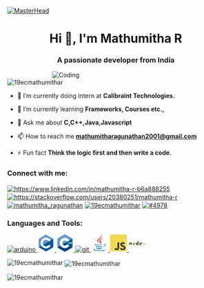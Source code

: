[![MasterHead](https://mir-s3-cdn-cf.behance.net/project_modules/max_1200/79731568097599.5b50bca477735.jpg)](https://19ecmathumithar.io)
<h1 align="center">Hi 👋, I'm Mathumitha R</h1>
<h3 align="center">A passionate developer from India</h3>
<img align="right" alt="Coding" width="400" src="https://media.giphy.com/media/qgQUggAC3Pfv687qPC/giphy.gif">

<p align="left"> <img src="https://komarev.com/ghpvc/?username=19ecmathumithar&label=Profile%20views&color=0e75b6&style=flat" alt="19ecmathumithar" /> </p>

- 🔭 I’m currently doing intern at **Calibraint Technologies.**

- 🌱 I’m currently learning **Frameworks, Courses etc.,**

- 💬 Ask me about **C,C++,Java,Javascript**

- 📫 How to reach me **mathumitharagunathan2001@gmail.com**   

- ⚡ Fun fact **Think the logic first and then write a code.**

<h3 align="left">Connect with me:</h3>
<p align="left">
<a href="https://linkedin.com/in/mathumitha-r-b6a888255/" target="blank"><img align="center" src="https://raw.githubusercontent.com/rahuldkjain/github-profile-readme-generator/master/src/images/icons/Social/linked-in-alt.svg" alt="https://www.linkedin.com/in/mathumitha-r-b6a888255" height="30" width="40" /></a>
<a href="https://stackoverflow.com/users/https://stackoverflow.com/users/20380251/mathumitha-r" target="blank"><img align="center" src="https://raw.githubusercontent.com/rahuldkjain/github-profile-readme-generator/master/src/images/icons/Social/stack-overflow.svg" alt="https://stackoverflow.com/users/20380251/mathumitha-r" height="30" width="40" /></a>
<a href="https://instagram.com/mathumitha_ragunathan" target="blank"><img align="center" src="https://raw.githubusercontent.com/rahuldkjain/github-profile-readme-generator/master/src/images/icons/Social/instagram.svg" alt="mathumitha_ragunathan" height="30" width="40" /></a>
<a href="https://www.hackerrank.com/19ecmathumithar" target="blank"><img align="center" src="https://raw.githubusercontent.com/rahuldkjain/github-profile-readme-generator/master/src/images/icons/Social/hackerrank.svg" alt="19ecmathumithar" height="30" width="40" /></a>
<a href="https://discord.gg/#4978" target="blank"><img align="center" src="https://raw.githubusercontent.com/rahuldkjain/github-profile-readme-generator/master/src/images/icons/Social/discord.svg" alt="#4978" height="30" width="40" /></a>
</p>

<h3 align="left">Languages and Tools:</h3>
<p align="left"> <a href="https://www.arduino.cc/" target="_blank" rel="noreferrer"> <img src="https://cdn.worldvectorlogo.com/logos/arduino-1.svg" alt="arduino" width="40" height="40"/> </a> <a href="https://www.cprogramming.com/" target="_blank" rel="noreferrer"> <img src="https://raw.githubusercontent.com/devicons/devicon/master/icons/c/c-original.svg" alt="c" width="40" height="40"/> </a> <a href="https://www.w3schools.com/cpp/" target="_blank" rel="noreferrer"> <img src="https://raw.githubusercontent.com/devicons/devicon/master/icons/cplusplus/cplusplus-original.svg" alt="cplusplus" width="40" height="40"/> </a> <a href="https://git-scm.com/" target="_blank" rel="noreferrer"> <img src="https://www.vectorlogo.zone/logos/git-scm/git-scm-icon.svg" alt="git" width="40" height="40"/> </a> <a href="https://www.java.com" target="_blank" rel="noreferrer"> <img src="https://raw.githubusercontent.com/devicons/devicon/master/icons/java/java-original.svg" alt="java" width="40" height="40"/> </a> <a href="https://developer.mozilla.org/en-US/docs/Web/JavaScript" target="_blank" rel="noreferrer"> <img src="https://raw.githubusercontent.com/devicons/devicon/master/icons/javascript/javascript-original.svg" alt="javascript" width="40" height="40"/> </a> <a href="https://nodejs.org" target="_blank" rel="noreferrer"> <img src="https://raw.githubusercontent.com/devicons/devicon/master/icons/nodejs/nodejs-original-wordmark.svg" alt="nodejs" width="40" height="40"/> </a> </p>

<p><img align="left" src="https://github-readme-stats.vercel.app/api/top-langs?username=19ecmathumithar&show_icons=true&locale=en&layout=compact" alt="19ecmathumithar" /></p>

<p>&nbsp;<img align="center" src="https://github-readme-stats.vercel.app/api?username=19ecmathumithar&show_icons=true&locale=en" alt="19ecmathumithar" /></p>

<p><img align="center" src="https://github-readme-streak-stats.herokuapp.com/?user=19ecmathumithar&" alt="19ecmathumithar" /></p>
